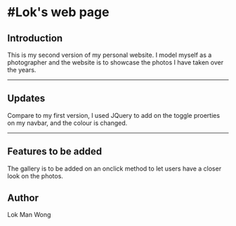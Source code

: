 #Lok's web page 
===
## Introduction
This is my second version of my personal website. I model myself as a photographer and the website is to showcase the photos I have taken over the years.

---

## Updates
Compare to my first version, I used JQuery to add on the toggle proerties on my navbar, and the colour is changed.

---
## Features to be added
The gallery is to be added on an onclick method to let users have a closer look on the photos.


## Author
Lok Man Wong


